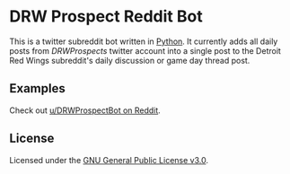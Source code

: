 # DRW Prospect Reddit Bot
This is a twitter subreddit bot written in [Python](https://www.python.org/). It currently adds all daily posts from _DRWProspects_ twitter account into a single post to the Detroit Red Wings subreddit's daily discussion or game day thread post.

## Examples
Check out [u/DRWProspectBot on Reddit](https://www.reddit.com/u/drwprospectbot).

## License
Licensed under the [GNU General Public License v3.0](LICENSE).
